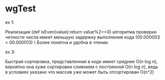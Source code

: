 # wgTest

ex 1:

Реализация (def isEven(value):return value%2==0) алгоритма проверки четности числа имеет меньшую задержку выполнения кода (00.000003 < 00.000013) \\ 
Более понятна и удобна в чтении.

ex 3:

Быстрая сортировка, представленная в коде имеет среднее O(n log n), вероятно она хуже сортировки слиянием с постоянной O(n log n), ведь в условиях указано что массив уже может быть отсортирован O(n^2)
